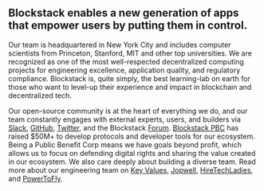 ## Blockstack enables a new generation of apps that empower users by putting them in control.

Our team is headquartered in New York City and includes computer scientists from Princeton, Stanford, MIT and other top universities. We are recognized as one of the most well-respected decentralized computing projects for engineering excellence, application quality, and regulatory compliance. Blockstack is, quite simply, the best learning-lab on earth for those who want to level-up their experience and impact in blockchain and decentralized tech.

Our open-source community is at the heart of everything we do, and our team constantly engages with external experts, users, and builders via [Slack](https://docs.google.com/a/blockstack.com/forms/d/e/1FAIpQLSed5Mnu0G5ZMJdWs6cTO_8sTJfUVfe1sYL6WFDcD51_XuQkZw/viewform), [GitHub](https://github.com/blockstack), [Twitter](https://twitter.com/blockstack), and the Blockstack [Forum](https://forum.blockstack.org/).
[Blockstack PBC](https://blockstack.org/pbc) has raised $50M+ to develop protocols and developer tools for our ecosystem. Being a Public Benefit Corp means we have goals beyond profit, which allows us to focus on defending digital rights and sharing the value created in our ecosystem. We also care deeply about building a diverse team. Read more about our engineering team on [Key Values](https://www.keyvalues.com/blockstack), [Jopwell](https://www.jopwell.com/), [HireTechLadies](https://new.hiretechladies.com/), and [PowerToFly](https://powertofly.com/companies/blockstack).
